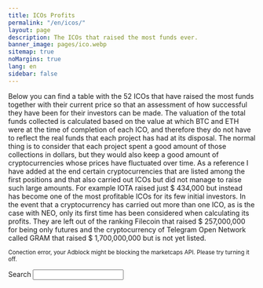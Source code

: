 ```yaml
---
title: ICOs Profits
permalink: "/en/icos/"
layout: page
description: The ICOs that raised the most funds ever.
banner_image: pages/ico.webp
sitemap: true
noMargins: true
lang: en
sidebar: false
---
```


<div class="entry-header"></div>
<div class="entry-content">
    Below you can find a table with the 52 ICOs that have raised the most funds together with their current price so that an assessment of how successful they have been for their investors can be made.
    The valuation of the total funds collected is calculated based on the value at which BTC and ETH were at the time of completion of each ICO, and therefore they do not have to reflect the real funds that each project has had at its disposal. The normal thing is to consider that each project spent a good amount of those collections in dollars, but they would also keep a good amount of cryptocurrencies whose prices have fluctuated over time.
    As a reference I have added at the end certain cryptocurrencies that are listed among the first positions and that also carried out ICOs but did not manage to raise such large amounts. For example IOTA raised just $ 434,000 but instead has become one of the most profitable ICOs for its few initial investors.
    In the event that a cryptocurrency has carried out more than one ICO, as is the case with NEO, only its first time has been considered when calculating its profits.
    They are left out of the ranking Filecoin that raised $ 257,000,000 for being only futures and the cryptocurrency of Telegram Open Network called GRAM that raised $ 1,700,000,000 but is not yet listed. 
</div>

<small class="error api-error">Conection error, your Adblock might be blocking the marketcaps API. Please try turning it off.</small>
<div class="marketcaps-table-top">
    <div class="marketcaps-table-filter">
        <label>
            Search
            <input type="search" id="marketcaps-filter-input">
        </label>
    </div>
</div>

<table id="marketcaps-table" class="display" width="100%"></table>

<script type="text/javascript" src="{{ site.baseurl }}/js/jquery.js?{{site.time | date: '%s%N'}}"></script>

<script type="text/javascript" src="https://cdn.datatables.net/v/dt/dt-1.10.16/datatables.min.js"></script>
<script type="text/javascript" src="https://cdn.datatables.net/plug-ins/1.10.16/api/processing().js"></script>
<script type="text/javascript" src="https://cdn.datatables.net/responsive/2.2.1/js/dataTables.responsive.min.js"></script>

<script>
    const coins = {{ site.data.coins | jsonify }};
    const icos = {{ site.data.icos | jsonify }};
</script>

<script type="text/javascript" src="{{ site.baseurl }}/js/lang.js?{{site.time | date: '%s%N'}}"></script>
<script type="text/javascript" src="{{ site.baseurl }}/js/icos.js?{{site.time | date: '%s%N'}}"></script>
